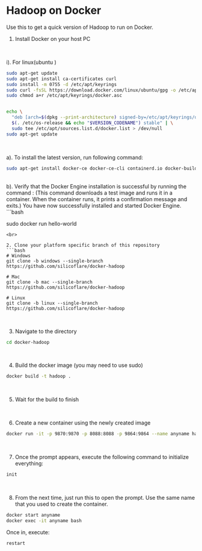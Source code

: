 # Hadoop on Docker
Use this to get a quick version of Hadoop to run on Docker.

1. Install Docker on your host PC
<br>


 i).  For linux(ubuntu ) 
```bash
sudo apt-get update
sudo apt-get install ca-certificates curl
sudo install -m 0755 -d /etc/apt/keyrings
sudo curl -fsSL https://download.docker.com/linux/ubuntu/gpg -o /etc/apt/keyrings/docker.asc
sudo chmod a+r /etc/apt/keyrings/docker.asc


echo \
  "deb [arch=$(dpkg --print-architecture) signed-by=/etc/apt/keyrings/docker.asc] https://download.docker.com/linux/ubuntu \
  $(. /etc/os-release && echo "$VERSION_CODENAME") stable" | \
  sudo tee /etc/apt/sources.list.d/docker.list > /dev/null
sudo apt-get update
```
<br>

 a). To install the latest version, run following command:
```bash
sudo apt-get install docker-ce docker-ce-cli containerd.io docker-buildx-plugin docker-compose-plugin
```
<br>
b). Verify that the Docker Engine installation is successful by running the command : (This command downloads a test image and runs it in a container. When the container runs, it prints a confirmation message and exits.) You have now successfully installed and started Docker Engine.
```bash

sudo docker run hello-world
```
<br>

2. Clone your platform specific branch of this repository
```bash
# Windows
git clone -b windows --single-branch https://github.com/silicoflare/docker-hadoop

# Mac
git clone -b mac --single-branch https://github.com/silicoflare/docker-hadoop

# Linux
git clone -b linux --single-branch https://github.com/silicoflare/docker-hadoop
```
<br>

3. Navigate to the directory
```bash
cd docker-hadoop
```
<br>

4. Build the docker image (you may need to use sudo)
```bash
docker build -t hadoop .
```
<br>

5. Wait for the build to finish
<br>

6. Create a new container using the newly created image
```bash
docker run -it -p 9870:9870 -p 8088:8088 -p 9864:9864 --name anyname hadoop bash
```
<br>

7. Once the prompt appears, execute the following command to initialize everything:
```bash
init
```
<br>

8. From the next time, just run this to open the prompt. Use the same name that you used to create the container.
```bash
docker start anyname
docker exec -it anyname bash
```

Once in, execute:
```bash
restart
```
